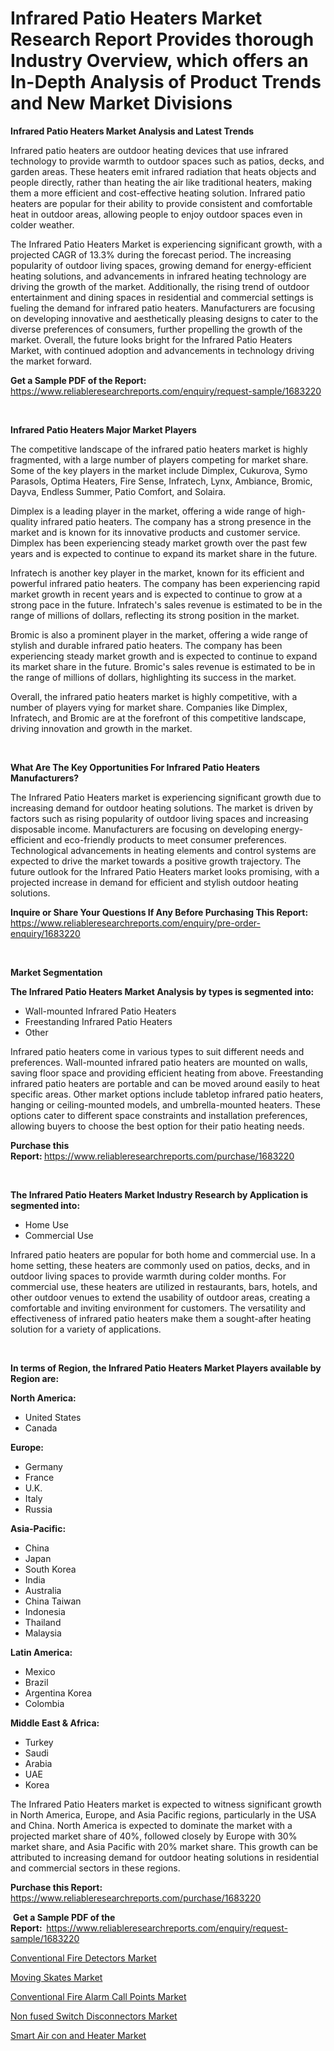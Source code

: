 <p><h1>Infrared Patio Heaters Market Research Report Provides thorough Industry Overview, which offers an In-Depth Analysis of Product Trends and New Market Divisions</h1></p><p><strong>Infrared Patio Heaters Market Analysis and Latest Trends</strong></p>
<p><p>Infrared patio heaters are outdoor heating devices that use infrared technology to provide warmth to outdoor spaces such as patios, decks, and garden areas. These heaters emit infrared radiation that heats objects and people directly, rather than heating the air like traditional heaters, making them a more efficient and cost-effective heating solution. Infrared patio heaters are popular for their ability to provide consistent and comfortable heat in outdoor areas, allowing people to enjoy outdoor spaces even in colder weather.</p><p>The Infrared Patio Heaters Market is experiencing significant growth, with a projected CAGR of 13.3% during the forecast period. The increasing popularity of outdoor living spaces, growing demand for energy-efficient heating solutions, and advancements in infrared heating technology are driving the growth of the market. Additionally, the rising trend of outdoor entertainment and dining spaces in residential and commercial settings is fueling the demand for infrared patio heaters. Manufacturers are focusing on developing innovative and aesthetically pleasing designs to cater to the diverse preferences of consumers, further propelling the growth of the market. Overall, the future looks bright for the Infrared Patio Heaters Market, with continued adoption and advancements in technology driving the market forward.</p></p>
<p><strong>Get a Sample PDF of the Report:&nbsp;</strong> <a href="https://www.reliableresearchreports.com/enquiry/request-sample/1683220">https://www.reliableresearchreports.com/enquiry/request-sample/1683220</a></p>
<p>&nbsp;</p>
<p><strong>Infrared Patio Heaters Major Market Players</strong></p>
<p><p>The competitive landscape of the infrared patio heaters market is highly fragmented, with a large number of players competing for market share. Some of the key players in the market include Dimplex, Cukurova, Symo Parasols, Optima Heaters, Fire Sense, Infratech, Lynx, Ambiance, Bromic, Dayva, Endless Summer, Patio Comfort, and Solaira.</p><p>Dimplex is a leading player in the market, offering a wide range of high-quality infrared patio heaters. The company has a strong presence in the market and is known for its innovative products and customer service. Dimplex has been experiencing steady market growth over the past few years and is expected to continue to expand its market share in the future.</p><p>Infratech is another key player in the market, known for its efficient and powerful infrared patio heaters. The company has been experiencing rapid market growth in recent years and is expected to continue to grow at a strong pace in the future. Infratech's sales revenue is estimated to be in the range of millions of dollars, reflecting its strong position in the market.</p><p>Bromic is also a prominent player in the market, offering a wide range of stylish and durable infrared patio heaters. The company has been experiencing steady market growth and is expected to continue to expand its market share in the future. Bromic's sales revenue is estimated to be in the range of millions of dollars, highlighting its success in the market.</p><p>Overall, the infrared patio heaters market is highly competitive, with a number of players vying for market share. Companies like Dimplex, Infratech, and Bromic are at the forefront of this competitive landscape, driving innovation and growth in the market.</p></p>
<p>&nbsp;</p>
<p><strong>What Are The Key Opportunities For Infrared Patio Heaters Manufacturers?</strong></p>
<p><p>The Infrared Patio Heaters market is experiencing significant growth due to increasing demand for outdoor heating solutions. The market is driven by factors such as rising popularity of outdoor living spaces and increasing disposable income. Manufacturers are focusing on developing energy-efficient and eco-friendly products to meet consumer preferences. Technological advancements in heating elements and control systems are expected to drive the market towards a positive growth trajectory. The future outlook for the Infrared Patio Heaters market looks promising, with a projected increase in demand for efficient and stylish outdoor heating solutions.</p></p>
<p><strong>Inquire or Share Your Questions If Any Before Purchasing This Report:</strong> <a href="https://www.reliableresearchreports.com/enquiry/pre-order-enquiry/1683220">https://www.reliableresearchreports.com/enquiry/pre-order-enquiry/1683220</a></p>
<p>&nbsp;</p>
<p><strong>Market Segmentation</strong></p>
<p><strong>The Infrared Patio Heaters Market Analysis by types is segmented into:</strong></p>
<p><ul><li>Wall-mounted Infrared Patio Heaters</li><li>Freestanding Infrared Patio Heaters</li><li>Other</li></ul></p>
<p><p>Infrared patio heaters come in various types to suit different needs and preferences. Wall-mounted infrared patio heaters are mounted on walls, saving floor space and providing efficient heating from above. Freestanding infrared patio heaters are portable and can be moved around easily to heat specific areas. Other market options include tabletop infrared patio heaters, hanging or ceiling-mounted models, and umbrella-mounted heaters. These options cater to different space constraints and installation preferences, allowing buyers to choose the best option for their patio heating needs.</p></p>
<p><strong>Purchase this Report:&nbsp;</strong><a href="https://www.reliableresearchreports.com/purchase/1683220">https://www.reliableresearchreports.com/purchase/1683220</a></p>
<p>&nbsp;</p>
<p><strong>The Infrared Patio Heaters Market Industry Research by Application is segmented into:</strong></p>
<p><ul><li>Home Use</li><li>Commercial Use</li></ul></p>
<p><p>Infrared patio heaters are popular for both home and commercial use. In a home setting, these heaters are commonly used on patios, decks, and in outdoor living spaces to provide warmth during colder months. For commercial use, these heaters are utilized in restaurants, bars, hotels, and other outdoor venues to extend the usability of outdoor areas, creating a comfortable and inviting environment for customers. The versatility and effectiveness of infrared patio heaters make them a sought-after heating solution for a variety of applications.</p></p>
<p>&nbsp;</p>
<p><strong>In terms of Region, the Infrared Patio Heaters Market Players available by Region are:</strong></p>
<p>
    <p> <strong> North America: </strong>
        <ul>
            <li>United States</li>
            <li>Canada</li>
        </ul>
        </p> 
    <p> <strong> Europe: </strong>
        <ul>
            <li>Germany</li>
            <li>France</li>
            <li>U.K.</li>
            <li>Italy</li>
            <li>Russia</li>
        </ul>
        </p> 
    <p> <strong> Asia-Pacific: </strong>
        <ul>
            <li>China</li>
            <li>Japan</li>
            <li>South Korea</li>
            <li>India</li>
            <li>Australia</li>
            <li>China Taiwan</li>
            <li>Indonesia</li>
            <li>Thailand</li>
            <li>Malaysia</li>
        </ul>
        </p> 
    <p> <strong> Latin America: </strong>
        <ul>
            <li>Mexico</li>
            <li>Brazil</li>
            <li>Argentina Korea</li>
            <li>Colombia</li>
        </ul>
        </p> 
    <p> <strong> Middle East & Africa: </strong>
        <ul>
            <li>Turkey</li>
            <li>Saudi</li>
            <li>Arabia</li>
            <li>UAE</li>
            <li>Korea</li>
        </ul>
    </p>
    </p>
<p><p>The Infrared Patio Heaters market is expected to witness significant growth in North America, Europe, and Asia Pacific regions, particularly in the USA and China. North America is expected to dominate the market with a projected market share of 40%, followed closely by Europe with 30% market share, and Asia Pacific with 20% market share. This growth can be attributed to increasing demand for outdoor heating solutions in residential and commercial sectors in these regions.</p></p>
<p><strong>Purchase this Report: </strong><a href="https://www.reliableresearchreports.com/purchase/1683220">https://www.reliableresearchreports.com/purchase/1683220</a></p>
<p>&nbsp;<strong>Get a Sample PDF of the Report:&nbsp;&nbsp;</strong><a href="https://www.reliableresearchreports.com/enquiry/request-sample/1683220">https://www.reliableresearchreports.com/enquiry/request-sample/1683220</a></p>
<p><strong></strong></p>
<p><p><a href="https://medium.com/@anibalstamm1912/conventional-fire-detectors-market-exploring-market-share-market-trends-and-future-growth-0f0f3db41853">Conventional Fire Detectors Market</a></p><p><a href="https://github.com/NorbertYates/Market-Research-Report-List-3/blob/main/moving-skates-market.md">Moving Skates Market</a></p><p><a href="https://medium.com/@anibalstamm1912/conventional-fire-alarm-call-points-market-size-market-outlook-and-market-forecast-2024-to-2031-d51d4c70009a">Conventional Fire Alarm Call Points Market</a></p><p><a href="https://medium.com/@emilywest91/non-fused-switch-disconnectors-market-trends-and-market-analysis-forecasted-for-period-2024-2031-508779110c12">Non fused Switch Disconnectors Market</a></p><p><a href="https://medium.com/@terrellconn/smart-air-con-and-heater-market-research-report-its-history-and-forecast-2024-to-2031-40ce0a15d1f6">Smart Air con and Heater Market</a></p></p>